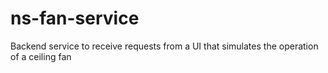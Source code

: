 # ns-fan-service
 Backend service to receive requests from a UI that simulates the operation of a ceiling fan

